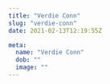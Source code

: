 ```yaml
---
title: "Verdie Conn"
slug: "verdie-conn"
date: 2021-02-13T12:19:55Z

meta:
  name: "Verdie Conn"
  dob: ""
  image: ""
---
```


